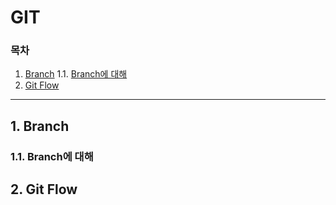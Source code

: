 # GIT
  ### 목차
  1. [Branch](#1-branch)
  1.1. [Branch에 대해](#1-branch에-대해)
  2. [Git Flow](#2-git-flow)
---------------------
## 1. Branch
### 1.1. Branch에 대해
## 2. Git Flow
